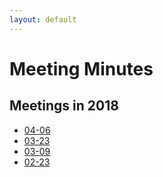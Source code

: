 ```yaml
---
layout: default
---
```


# Meeting Minutes

## Meetings in 2018
* [04-06](./2018/2018-04-06-pbgsc)
* [03-23](./2018/2018-03-23-pbgsc)
* [03-09](./2018/2018-03-09-minutes)
* [02-23](./2018/2018-02-23-minutes)
